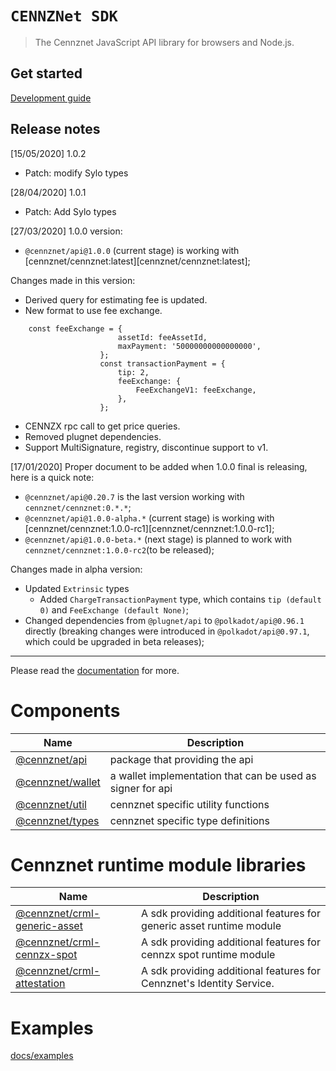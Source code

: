 # `CENNZNet SDK`

> The Cennznet JavaScript API library for browsers and Node.js.

## Get started

[Development guide](docs/GET_STARTED.md)

## Release notes
[15/05/2020] 1.0.2

- Patch: modify Sylo types

[28/04/2020] 1.0.1

- Patch: Add Sylo types

[27/03/2020]  1.0.0 version:

 - `@cennznet/api@1.0.0` (current stage) is working with [cennznet/cennznet:latest][cennznet/cennznet:latest];

Changes made in this version:
 
- Derived query for estimating fee is updated.
- New format to use fee exchange.
```
    const feeExchange = {
                        assetId: feeAssetId,
                        maxPayment: '50000000000000000',
                    };
                    const transactionPayment = {
                        tip: 2,
                        feeExchange: {
                            FeeExchangeV1: feeExchange,
                        },
                    };
```
- CENNZX rpc call to get price queries.
- Removed plugnet dependencies.
- Support MultiSignature, registry, discontinue support to v1.

[17/01/2020] Proper document to be added when 1.0.0 final is releasing, here is a quick note:

- `@cennznet/api@0.20.7` is the last version working with `cennznet/cennznet:0.*.*`;
- `@cennznet/api@1.0.0-alpha.*` (current stage) is working with [cennznet/cennznet:1.0.0-rc1][cennznet/cennznet:1.0.0-rc1];
- `@cennznet/api@1.0.0-beta.*` (next stage) is planned to work with `cennznet/cennznet:1.0.0-rc2`(to be released);

Changes made in alpha version:

- Updated `Extrinsic` types
  - Added `ChargeTransactionPayment` type, which contains `tip (default 0)` and `FeeExchange (default None)`;
- Changed dependencies from `@plugnet/api` to `@polkadot/api@0.96.1` directly (breaking changes were introduced in `@polkadot/api@0.97.1`, which could be upgraded in beta releases);

---

Please read the [documentation](https://cennznetdocs.com/api/latest/tutorials/0_Overview.md) for more.

# Components

| Name                                | Description                                                |
| ----------------------------------- | ---------------------------------------------------------- |
| [@cennznet/api](packages/api)       | package that providing the api                             |
| [@cennznet/wallet](packages/wallet) | a wallet implementation that can be used as signer for api |
| [@cennznet/util](packages/util)     | cennznet specific utility functions                        |
| [@cennznet/types](packages/types)   | cennznet specific type definitions                         |

# Cennznet runtime module libraries

| Name                                                        | Description                                                          |
| ----------------------------------------------------------- | -------------------------------------------------------------------- |
| [@cennznet/crml-generic-asset](packages/crml-generic-asset) | A sdk providing additional features for generic asset runtime module |
| [@cennznet/crml-cennzx-spot](packages/crml-cennzx-spot)     | A sdk providing additional features for cennzx spot runtime module   |
| [@cennznet/crml-attestation](packages/crml-attestation)     | A sdk providing additional features for Cennznet's Identity Service. |

# Examples

[docs/examples](docs/examples)

